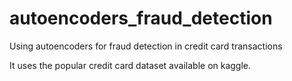 # autoencoders_fraud_detection
Using autoencoders for fraud detection in credit card transactions

It uses the popular credit card dataset available on kaggle.
